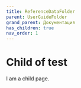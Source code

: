 ```yaml
---
title: ReferenceDataFolder
parent: UserGuideFolder
grand_parent: Документация
has_children: true
nav_order: 1
---
```


# Child of test

I am a child page.
